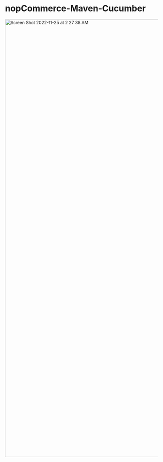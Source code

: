 # nopCommerce-Maven-Cucumber


<img width="1440" alt="Screen Shot 2022-11-25 at 2 27 38 AM" src="https://user-images.githubusercontent.com/32542135/204019766-a7799ef0-d71a-4276-9b7f-9bba5360ed0f.png">
